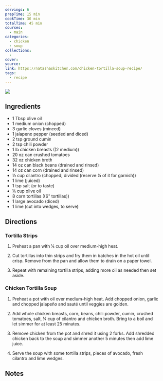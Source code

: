 ```yaml
---
servings: 6
prepTime: 15 min
cookTime: 30 min
totalTime: 45 min
courses:
  - main
categories:
  - chicken
  - soup
collections:
  -
cover:
source:
link: https://natashaskitchen.com/chicken-tortilla-soup-recipe/
tags:
  - recipe
---
```


![](Extras/Attachments/chickenTortillaSoup.png)


## Ingredients

- 1 Tbsp olive oil
- 1 medium onion (chopped)
- 3 garlic cloves (minced)
- 1 jalapeno pepper (seeded and diced)
- 2 tsp ground cumin
- 2 tsp chili powder
- 1 lb chicken breasts ((2 medium))
- 20 oz can crushed tomatoes
- 32 oz chicken broth
- 14 oz can black beans (drained and rinsed)
- 14 oz can corn (drained and rinsed)
- ½ cup cilantro (chopped, divided (reserve ¼ of it for garnish))
- 1 lime (juiced)
- 1 tsp salt (or to taste)
- ¼ cup olive oil
- 8 corn tortillas ((6" tortillas))
- 1 large avocado (diced)
- 1 lime (cut into wedges, to serve)


## Directions

### Tortilla Strips

1. Preheat a pan with ¼ cup oil over medium-high heat.

2. Cut tortillas into thin strips and fry them in batches in the hot oil until crisp. Remove from the pan and allow them to drain on a paper towel.

3. Repeat with remaining tortilla strips, adding more oil as needed then set aside.

### Chicken Tortilla Soup

1. Preheat a pot with oil over medium-high heat. Add chopped onion, garlic and chopped jalapeño and sauté until veggies are golden.

2. Add whole chicken breasts, corn, beans, chili powder, cumin, crushed tomatoes, salt, ¼ cup of cilantro and chicken broth. Bring to a boil and let simmer for at least 25 minutes.

3. Remove chicken from the pot and shred it using 2 forks. Add shredded chicken back to the soup and simmer another 5 minutes then add lime juice.

4. Serve the soup with some tortilla strips, pieces of avocado, fresh cilantro and lime wedges.


## Notes